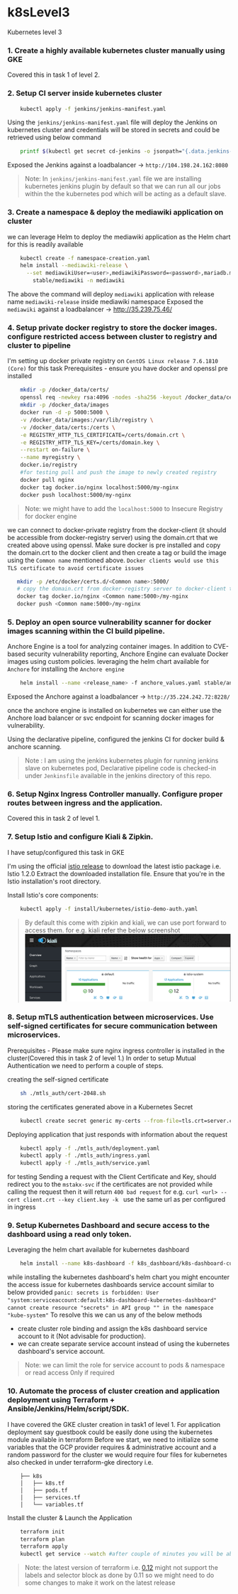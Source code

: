 # k8sLevel3
Kubernetes level 3

### 1. Create a highly available kubernetes cluster manually using GKE
Covered this in task 1 of level 2.


### 2. Setup CI server inside kubernetes cluster 

```bash
    kubectl apply -f jenkins/jenkins-manifest.yaml
```
Using the `jenkins/jenkins-manifest.yaml` file will deploy the Jenkins on kubernetes cluster and credentials will be stored in secrets and could be retrieved using below command
```bash
    printf $(kubectl get secret cd-jenkins -o jsonpath="{.data.jenkins-admin-password}" | base64 --decode);echo
```
Exposed the Jenkins against a loadbalancer -> `http://104.198.24.162:8080` 

> Note: In `jenkins/jenkins-manifest.yaml` file we are installing kubernetes jenkins plugin by default so that we can run all our jobs within the the kubernetes pod which will be acting as a default slave. 

### 3. Create a namespace & deploy the mediawiki application on cluster
we can leverage Helm to deploy the mediawiki application as the Helm chart for this is readily available

```bash
    kubectl create -f namespace-creation.yaml
    helm install --mediawiki-release \
      --set mediawikiUser=<user>,mediawikiPassword=<password>,mariadb.mariadbRootPassword=<pwd> \
        stable/mediawiki -n mediawiki
```

The above the command will deploy `mediawiki` application with release name `mediawiki-release` inside mediawiki namespace
Exposed the `mediawiki` against a loadbalancer -> http://35.239.75.46/

### 4. Setup private docker registry to store the docker images. configure restricted access between cluster to registry and cluster to pipeline
I'm setting up docker private registry on `CentOS Linux release 7.6.1810 (Core)` for this task
Prerequisites - ensure you have docker and openssl pre installed
```bash
    mkdir -p /docker_data/certs/
    openssl req -newkey rsa:4096 -nodes -sha256 -keyout /docker_data/certs/domain.key -x509 -days 365 -out /docker_data/certs/domain.crt # provide the Common name when prompted
    mkdir -p /docker_data/images
    docker run -d -p 5000:5000 \
    -v /docker_data/images:/var/lib/registry \
    -v /docker_data/certs:/certs \
    -e REGISTRY_HTTP_TLS_CERTIFICATE=/certs/domain.crt \
    -e REGISTRY_HTTP_TLS_KEY=/certs/domain.key \
    --restart on-failure \
    --name myregistry \
    docker.io/registry
    #for testing pull and push the image to newly created registry
    docker pull nginx
    docker tag docker.io/nginx localhost:5000/my-nginx
    docker push localhost:5000/my-nginx
```
> Note: we might have to add the `localhost:5000` to Insecure Registry for docker engine

we can connect to docker-private registry from the docker-client (it should be accessible from docker-registry server) using the domain.crt that we created above using openssl.
Make sure docker is pre installed and copy the domain.crt to the docker client and then create a tag or build the image using the `Common name` mentioned above.
`Docker clients would use this TLS certificate to avoid certificate issues`
 ```bash
    mkdir -p /etc/docker/certs.d/<Common name>:5000/
    # copy the domain.crt from docker-registry server to docker-client to newly created directory as mentioned above
    docker tag docker.io/nginx <Common name:5000>/my-nginx
    docker push <Common name:5000>/my-nginx
```   

### 5. Deploy an open source vulnerability scanner for docker images scanning within the CI build pipeline.

Anchore Engine is a tool for analyzing container images. In addition to CVE-based security vulnerability reporting, Anchore Engine can evaluate Docker images using custom policies.
leveraging the helm chart available for `Anchore` for installing the `Anchore engine`
```bash
    helm install --name <release_name> -f anchore_values.yaml stable/anchore-engine
```
Exposed the Anchore against a loadbalancer -> `http://35.224.242.72:8228/` 

once the anchore engine is installed on kubernetes we can either use the Anchore load balancer or svc endpoint for scanning docker images for vulnerability.

Using the declarative pipeline, configured the jenkins CI for docker build & anchore scanning.
> Note : I am using the jenkins kubernetes plugin for running jenkins slave on kubernetes pod, Declarative pipeline code is checked-in under `Jenkinsfile` available in the jenkins directory of this repo.

### 6. Setup Nginx Ingress Controller manually. Configure proper routes between ingress and the application.
Covered this in task 2 of level 1.


### 7. Setup Istio and configure Kiali & Zipkin.
I have setup/configured this task in GKE

I'm using the official [istio release](https://github.com/istio/istio/releases) to download the latest istio package i.e. Istio 1.2.0
Extract the downloaded installation file.
Ensure that you're in the Istio installation's root directory.

Install Istio's core components:
```bash
    kubectl apply -f install/kubernetes/istio-demo-auth.yaml
```

> By default this come with zipkin and kiali, we can use port forward to access them.
for e.g. kiali refer the below screenshot
![Kiali](images/kiali.png) 


### 8. Setup mTLS authentication between microservices. Use self-signed certificates for secure communication between microservices.
Prerequisites - Please make sure nginx ingress controller is installed in the cluster(Covered this in task 2 of level 1.)
In order to setup Mutual Authentication we need to perform a couple of steps.

creating the self-signed certificate
```bash
    sh ./mtls_auth/cert-2048.sh
```
storing the certificates generated above in a Kubernetes Secret
```bash
    kubectl create secret generic my-certs --from-file=tls.crt=server.crt --from-file=tls.key=server.key --from-file=ca.crt=ca.crt
```
Deploying application that just responds with information about the request
```bash
    kubectl apply -f ./mtls_auth/deployment.yaml
    kubectl apply -f ./mtls_auth/ingress.yaml
    kubectl apply -f ./mtls_auth/service.yaml
```

for testing Sending a request with the Client Certificate and Key, should redirect you to the `mstakx-svc` if the certificates are not provided while calling the request then it will return `400 bad request`
for e.g. `curl <url> --cert client.crt --key client.key -k ` use the same url as per configured in ingress

### 9. Setup Kubernetes Dashboard and secure access to the dashboard using a read only token.
Leveraging the helm chart available for kubernetes dashboard 

````bash
    helm install --name k8s-dashboard -f k8s_dashboard/k8s-dashboard-custom-values.yaml stable/kubernetes-dashboard
````

while installing the kubernetes dashboard's helm chart you might encounter the access issue for kubernetes dashboards service account similar to below provided
`panic: secrets is forbidden: User "system:serviceaccount:default:k8s-dashboard-kubernetes-dashboard" cannot create resource "secrets" in API group "" in the namespace "kube-system"` 
To resolve this we can us any of the below methods
* create cluster role binding and assign the k8s dashboard service account to it (Not advisable for production).
* we can create separate service account instead of using the kubernetes dashboard's service account.
 
> Note: we can limit the role for  service account to pods & namespace or read access 0nly if required


### 10. Automate the process of cluster creation and application deployment using Terraform + Ansible/Jenkins/Helm/script/SDK.
I have covered the GKE cluster creation in task1 of level 1.
For application deployment say guestbook could be easily done using the kubernetes module available in terraform
Before we start, we need to initialize some variables that the GCP provider requires & administrative account and a random password for the cluster
we would require four files for kubernetes also checked in under terraform-gke directory i.e. 
```text
    ├── k8s
    │   ├── k8s.tf
    │   ├── pods.tf
    │   ├── services.tf
    │   └── variables.tf
```
Install the cluster & Launch the Application
```bash
    terraform init
    terraform plan
    terraform apply
    kubectl get service --watch #after couple of minutes you will be able to see the endpoints
```
> Note: the latest version of terraform i.e. [0.12](https://www.hashicorp.com/blog/announcing-terraform-0-12) might not support the labels and selector block as done by 0.11 so we might need to do some changes to make it work on the latest release
